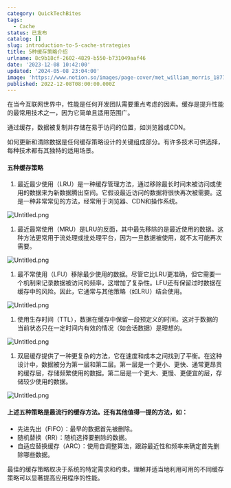 ```yaml
---
category: QuickTechBites
tags:
  - Cache
status: 已发布
catalog: []
slug: introduction-to-5-cache-strategies
title: 5种缓存策略介绍
urlname: 8c9b18cf-2602-4829-b550-b731049aaf46
date: '2023-12-08 10:42:00'
updated: '2024-05-08 23:04:00'
image: 'https://www.notion.so/images/page-cover/met_william_morris_1877_willow.jpg'
published: 2022-12-08T08:00:00.000Z
---
```


在当今互联网世界中，性能是任何开发团队需要重点考虑的因素。缓存是提升性能的最常用技术之一，因为它简单且适用范围广。


通过缓存，数据被复制并存储在易于访问的位置，如浏览器或CDN。


如何更新和清除数据是任何缓存策略设计的关键组成部分。有许多技术可供选择，每种技术都有其独特的适用场景。


#### 五种缓存策略

1. 最近最少使用（LRU）是一种缓存管理方法，通过移除最长时间未被访问或使用的数据来为新数据腾出空间。它假设最近访问的数据将很快再次被需要。这是一种非常常见的方法，经常用于浏览器、CDN和操作系统。

![Untitled.png](https://prod-files-secure.s3.us-west-2.amazonaws.com/5d24fe63-e567-4804-86f9-9fdc62e13082/74494354-3dc7-4fc2-be3e-7e15913b3f24/Untitled.png?X-Amz-Algorithm=AWS4-HMAC-SHA256&X-Amz-Content-Sha256=UNSIGNED-PAYLOAD&X-Amz-Credential=ASIAZI2LB4662ZFVKZGW%2F20250314%2Fus-west-2%2Fs3%2Faws4_request&X-Amz-Date=20250314T213543Z&X-Amz-Expires=3600&X-Amz-Security-Token=IQoJb3JpZ2luX2VjEK3%2F%2F%2F%2F%2F%2F%2F%2F%2F%2FwEaCXVzLXdlc3QtMiJHMEUCIDRTQsUNDTuRlaHb8EShtzlHdyObJyuQQl5a%2BMjT4IrAAiEAmw0E5%2FV4YQu2CLIs70tz6iUsYtHunqFMA6DmgUbR3DAqiAQI9v%2F%2F%2F%2F%2F%2F%2F%2F%2F%2FARAAGgw2Mzc0MjMxODM4MDUiDAKsz97uqQZAQSlLHyrcA0Cml9eBOS5A4%2F73vUngiJd7aNSZoJwNCnHzSfqtARUD%2FMowD35GYQBSvXkWN5fD8oh3MrbI8gEwWB7PAI6J6O85hZdzzFB8qwbzaffRvZosgFLJFC108WzjoGYI%2B3nyv9vn%2Ft0Qxug4iZ3C%2BvMIKfpiNJLk30bF8zkbkzuvcTfnj3IBvQSAKdoAcU7%2B7TieoEeSAZMQpT3xyCbiVRS7Q3MVwIR9UOwhvyGcY6ClRcMmVEyTq2Nb24ZNxkoZeVtW0PiFIqG3qPq6qdQAM3JYv%2FP1t%2BBvkQ2ZFiHxIldnIsSfelVDLSaDdtzQOWw8BS7%2BY9Gd1OBATkhvho9XhV4Q%2BP3fP0YJ8oU%2Fl1lh2IBqcGbpfPs54%2Bn4QDYf3UfGBUNRbBqqlMqtV7r0ZDjAvapCf3W8cdgRgBThKulSoyaj6N37rTrg2%2FVZeB%2BpTqvrv44iboPTBcdNC06Uei4ON40aFLY74M7U9JPX5R0Fx0Dx0PCvCHY5eJshru4FRHviZPUeJki0%2FeHSy43rFXZ%2FEi8pj42VcSVUcz1pq9w%2Bx7%2F%2BAnf9oLGnKY6f4sy%2FSp9G%2FUPARNAq57ImuXJ4S6Us3EhpWKsXYFlr%2BFxVP2aE8qnHonIAs9Y8SjrcFZGMPCflMK%2Bx0r4GOqUBujFXFSmxDOpHKqYfaPNgvWjZg7ZF4GmD0a%2Bp7Gk6EcnyRwyuhiQTU5i4DN4qlAnuBnXK2w%2BClnAtgt%2Bl8su6OHssKscRizo45cx4uoemwQKu0a9LYXa5Ql4zR7l4vMEkz9jnqgKSVOYdYsvDjUp0y9MJUfI8v0QhF80qpYxSAwxkBkYRjpFu9l2Zac15UxQU58Yw90kABq8w04rjVDTn6CS05u%2Bl&X-Amz-Signature=beb633788f5894f7fed6a2497c5f23208d696775f722ea38905b80096b8e5e59&X-Amz-SignedHeaders=host&x-id=GetObject)

1. 最近最常使用（MRU）是LRU的反面，其中最先移除的是最近使用的数据。这种方法更常用于流处理或批处理平台，因为一旦数据被使用，就不太可能再次需要。

![Untitled.png](https://prod-files-secure.s3.us-west-2.amazonaws.com/5d24fe63-e567-4804-86f9-9fdc62e13082/9394e615-e149-4cd8-9a1b-e3c39cda8184/Untitled.png?X-Amz-Algorithm=AWS4-HMAC-SHA256&X-Amz-Content-Sha256=UNSIGNED-PAYLOAD&X-Amz-Credential=ASIAZI2LB4662ZFVKZGW%2F20250314%2Fus-west-2%2Fs3%2Faws4_request&X-Amz-Date=20250314T213543Z&X-Amz-Expires=3600&X-Amz-Security-Token=IQoJb3JpZ2luX2VjEK3%2F%2F%2F%2F%2F%2F%2F%2F%2F%2FwEaCXVzLXdlc3QtMiJHMEUCIDRTQsUNDTuRlaHb8EShtzlHdyObJyuQQl5a%2BMjT4IrAAiEAmw0E5%2FV4YQu2CLIs70tz6iUsYtHunqFMA6DmgUbR3DAqiAQI9v%2F%2F%2F%2F%2F%2F%2F%2F%2F%2FARAAGgw2Mzc0MjMxODM4MDUiDAKsz97uqQZAQSlLHyrcA0Cml9eBOS5A4%2F73vUngiJd7aNSZoJwNCnHzSfqtARUD%2FMowD35GYQBSvXkWN5fD8oh3MrbI8gEwWB7PAI6J6O85hZdzzFB8qwbzaffRvZosgFLJFC108WzjoGYI%2B3nyv9vn%2Ft0Qxug4iZ3C%2BvMIKfpiNJLk30bF8zkbkzuvcTfnj3IBvQSAKdoAcU7%2B7TieoEeSAZMQpT3xyCbiVRS7Q3MVwIR9UOwhvyGcY6ClRcMmVEyTq2Nb24ZNxkoZeVtW0PiFIqG3qPq6qdQAM3JYv%2FP1t%2BBvkQ2ZFiHxIldnIsSfelVDLSaDdtzQOWw8BS7%2BY9Gd1OBATkhvho9XhV4Q%2BP3fP0YJ8oU%2Fl1lh2IBqcGbpfPs54%2Bn4QDYf3UfGBUNRbBqqlMqtV7r0ZDjAvapCf3W8cdgRgBThKulSoyaj6N37rTrg2%2FVZeB%2BpTqvrv44iboPTBcdNC06Uei4ON40aFLY74M7U9JPX5R0Fx0Dx0PCvCHY5eJshru4FRHviZPUeJki0%2FeHSy43rFXZ%2FEi8pj42VcSVUcz1pq9w%2Bx7%2F%2BAnf9oLGnKY6f4sy%2FSp9G%2FUPARNAq57ImuXJ4S6Us3EhpWKsXYFlr%2BFxVP2aE8qnHonIAs9Y8SjrcFZGMPCflMK%2Bx0r4GOqUBujFXFSmxDOpHKqYfaPNgvWjZg7ZF4GmD0a%2Bp7Gk6EcnyRwyuhiQTU5i4DN4qlAnuBnXK2w%2BClnAtgt%2Bl8su6OHssKscRizo45cx4uoemwQKu0a9LYXa5Ql4zR7l4vMEkz9jnqgKSVOYdYsvDjUp0y9MJUfI8v0QhF80qpYxSAwxkBkYRjpFu9l2Zac15UxQU58Yw90kABq8w04rjVDTn6CS05u%2Bl&X-Amz-Signature=77671bd46cf26217a27595e0ae5c782fff6fd450601a225cc88b208fd614c37b&X-Amz-SignedHeaders=host&x-id=GetObject)

1. 最不常使用（LFU）移除最少使用的数据。尽管它比LRU更准确，但它需要一个机制来记录数据被访问的频率，这增加了复杂性。LFU还有保留过时数据在缓存中的风险。因此，它通常与其他策略（如LRU）结合使用。

![Untitled.png](https://prod-files-secure.s3.us-west-2.amazonaws.com/5d24fe63-e567-4804-86f9-9fdc62e13082/ff489bb8-941e-4617-b208-e17020ed7ada/Untitled.png?X-Amz-Algorithm=AWS4-HMAC-SHA256&X-Amz-Content-Sha256=UNSIGNED-PAYLOAD&X-Amz-Credential=ASIAZI2LB4662ZFVKZGW%2F20250314%2Fus-west-2%2Fs3%2Faws4_request&X-Amz-Date=20250314T213543Z&X-Amz-Expires=3600&X-Amz-Security-Token=IQoJb3JpZ2luX2VjEK3%2F%2F%2F%2F%2F%2F%2F%2F%2F%2FwEaCXVzLXdlc3QtMiJHMEUCIDRTQsUNDTuRlaHb8EShtzlHdyObJyuQQl5a%2BMjT4IrAAiEAmw0E5%2FV4YQu2CLIs70tz6iUsYtHunqFMA6DmgUbR3DAqiAQI9v%2F%2F%2F%2F%2F%2F%2F%2F%2F%2FARAAGgw2Mzc0MjMxODM4MDUiDAKsz97uqQZAQSlLHyrcA0Cml9eBOS5A4%2F73vUngiJd7aNSZoJwNCnHzSfqtARUD%2FMowD35GYQBSvXkWN5fD8oh3MrbI8gEwWB7PAI6J6O85hZdzzFB8qwbzaffRvZosgFLJFC108WzjoGYI%2B3nyv9vn%2Ft0Qxug4iZ3C%2BvMIKfpiNJLk30bF8zkbkzuvcTfnj3IBvQSAKdoAcU7%2B7TieoEeSAZMQpT3xyCbiVRS7Q3MVwIR9UOwhvyGcY6ClRcMmVEyTq2Nb24ZNxkoZeVtW0PiFIqG3qPq6qdQAM3JYv%2FP1t%2BBvkQ2ZFiHxIldnIsSfelVDLSaDdtzQOWw8BS7%2BY9Gd1OBATkhvho9XhV4Q%2BP3fP0YJ8oU%2Fl1lh2IBqcGbpfPs54%2Bn4QDYf3UfGBUNRbBqqlMqtV7r0ZDjAvapCf3W8cdgRgBThKulSoyaj6N37rTrg2%2FVZeB%2BpTqvrv44iboPTBcdNC06Uei4ON40aFLY74M7U9JPX5R0Fx0Dx0PCvCHY5eJshru4FRHviZPUeJki0%2FeHSy43rFXZ%2FEi8pj42VcSVUcz1pq9w%2Bx7%2F%2BAnf9oLGnKY6f4sy%2FSp9G%2FUPARNAq57ImuXJ4S6Us3EhpWKsXYFlr%2BFxVP2aE8qnHonIAs9Y8SjrcFZGMPCflMK%2Bx0r4GOqUBujFXFSmxDOpHKqYfaPNgvWjZg7ZF4GmD0a%2Bp7Gk6EcnyRwyuhiQTU5i4DN4qlAnuBnXK2w%2BClnAtgt%2Bl8su6OHssKscRizo45cx4uoemwQKu0a9LYXa5Ql4zR7l4vMEkz9jnqgKSVOYdYsvDjUp0y9MJUfI8v0QhF80qpYxSAwxkBkYRjpFu9l2Zac15UxQU58Yw90kABq8w04rjVDTn6CS05u%2Bl&X-Amz-Signature=72483ec3ff715459dc3ce50ec9d78908c088c59b1b89c9035496119d353a301d&X-Amz-SignedHeaders=host&x-id=GetObject)

1. 使用生存时间（TTL），数据在缓存中保留一段预定义的时间。这对于数据的当前状态只在一定时间内有效的情况（如会话数据）是理想的。

![Untitled.png](https://prod-files-secure.s3.us-west-2.amazonaws.com/5d24fe63-e567-4804-86f9-9fdc62e13082/480ed8d3-f3c7-4a40-a9c6-4ca2e915c139/Untitled.png?X-Amz-Algorithm=AWS4-HMAC-SHA256&X-Amz-Content-Sha256=UNSIGNED-PAYLOAD&X-Amz-Credential=ASIAZI2LB4662ZFVKZGW%2F20250314%2Fus-west-2%2Fs3%2Faws4_request&X-Amz-Date=20250314T213543Z&X-Amz-Expires=3600&X-Amz-Security-Token=IQoJb3JpZ2luX2VjEK3%2F%2F%2F%2F%2F%2F%2F%2F%2F%2FwEaCXVzLXdlc3QtMiJHMEUCIDRTQsUNDTuRlaHb8EShtzlHdyObJyuQQl5a%2BMjT4IrAAiEAmw0E5%2FV4YQu2CLIs70tz6iUsYtHunqFMA6DmgUbR3DAqiAQI9v%2F%2F%2F%2F%2F%2F%2F%2F%2F%2FARAAGgw2Mzc0MjMxODM4MDUiDAKsz97uqQZAQSlLHyrcA0Cml9eBOS5A4%2F73vUngiJd7aNSZoJwNCnHzSfqtARUD%2FMowD35GYQBSvXkWN5fD8oh3MrbI8gEwWB7PAI6J6O85hZdzzFB8qwbzaffRvZosgFLJFC108WzjoGYI%2B3nyv9vn%2Ft0Qxug4iZ3C%2BvMIKfpiNJLk30bF8zkbkzuvcTfnj3IBvQSAKdoAcU7%2B7TieoEeSAZMQpT3xyCbiVRS7Q3MVwIR9UOwhvyGcY6ClRcMmVEyTq2Nb24ZNxkoZeVtW0PiFIqG3qPq6qdQAM3JYv%2FP1t%2BBvkQ2ZFiHxIldnIsSfelVDLSaDdtzQOWw8BS7%2BY9Gd1OBATkhvho9XhV4Q%2BP3fP0YJ8oU%2Fl1lh2IBqcGbpfPs54%2Bn4QDYf3UfGBUNRbBqqlMqtV7r0ZDjAvapCf3W8cdgRgBThKulSoyaj6N37rTrg2%2FVZeB%2BpTqvrv44iboPTBcdNC06Uei4ON40aFLY74M7U9JPX5R0Fx0Dx0PCvCHY5eJshru4FRHviZPUeJki0%2FeHSy43rFXZ%2FEi8pj42VcSVUcz1pq9w%2Bx7%2F%2BAnf9oLGnKY6f4sy%2FSp9G%2FUPARNAq57ImuXJ4S6Us3EhpWKsXYFlr%2BFxVP2aE8qnHonIAs9Y8SjrcFZGMPCflMK%2Bx0r4GOqUBujFXFSmxDOpHKqYfaPNgvWjZg7ZF4GmD0a%2Bp7Gk6EcnyRwyuhiQTU5i4DN4qlAnuBnXK2w%2BClnAtgt%2Bl8su6OHssKscRizo45cx4uoemwQKu0a9LYXa5Ql4zR7l4vMEkz9jnqgKSVOYdYsvDjUp0y9MJUfI8v0QhF80qpYxSAwxkBkYRjpFu9l2Zac15UxQU58Yw90kABq8w04rjVDTn6CS05u%2Bl&X-Amz-Signature=f2ff8eca065c510ac5ed0b378988e9da3e82d112729fa5a28db6321f0d092a38&X-Amz-SignedHeaders=host&x-id=GetObject)

1. 双层缓存提供了一种更复杂的方法，它在速度和成本之间找到了平衡。在这种设计中，数据被分为第一层和第二层。第一层是一个更小、更快、通常更昂贵的缓存层，存储频繁使用的数据。第二层是一个更大、更慢、更便宜的层，存储较少使用的数据。

![Untitled.png](https://prod-files-secure.s3.us-west-2.amazonaws.com/5d24fe63-e567-4804-86f9-9fdc62e13082/35e68090-275d-4707-9e9a-ce86f000e9eb/Untitled.png?X-Amz-Algorithm=AWS4-HMAC-SHA256&X-Amz-Content-Sha256=UNSIGNED-PAYLOAD&X-Amz-Credential=ASIAZI2LB4662ZFVKZGW%2F20250314%2Fus-west-2%2Fs3%2Faws4_request&X-Amz-Date=20250314T213543Z&X-Amz-Expires=3600&X-Amz-Security-Token=IQoJb3JpZ2luX2VjEK3%2F%2F%2F%2F%2F%2F%2F%2F%2F%2FwEaCXVzLXdlc3QtMiJHMEUCIDRTQsUNDTuRlaHb8EShtzlHdyObJyuQQl5a%2BMjT4IrAAiEAmw0E5%2FV4YQu2CLIs70tz6iUsYtHunqFMA6DmgUbR3DAqiAQI9v%2F%2F%2F%2F%2F%2F%2F%2F%2F%2FARAAGgw2Mzc0MjMxODM4MDUiDAKsz97uqQZAQSlLHyrcA0Cml9eBOS5A4%2F73vUngiJd7aNSZoJwNCnHzSfqtARUD%2FMowD35GYQBSvXkWN5fD8oh3MrbI8gEwWB7PAI6J6O85hZdzzFB8qwbzaffRvZosgFLJFC108WzjoGYI%2B3nyv9vn%2Ft0Qxug4iZ3C%2BvMIKfpiNJLk30bF8zkbkzuvcTfnj3IBvQSAKdoAcU7%2B7TieoEeSAZMQpT3xyCbiVRS7Q3MVwIR9UOwhvyGcY6ClRcMmVEyTq2Nb24ZNxkoZeVtW0PiFIqG3qPq6qdQAM3JYv%2FP1t%2BBvkQ2ZFiHxIldnIsSfelVDLSaDdtzQOWw8BS7%2BY9Gd1OBATkhvho9XhV4Q%2BP3fP0YJ8oU%2Fl1lh2IBqcGbpfPs54%2Bn4QDYf3UfGBUNRbBqqlMqtV7r0ZDjAvapCf3W8cdgRgBThKulSoyaj6N37rTrg2%2FVZeB%2BpTqvrv44iboPTBcdNC06Uei4ON40aFLY74M7U9JPX5R0Fx0Dx0PCvCHY5eJshru4FRHviZPUeJki0%2FeHSy43rFXZ%2FEi8pj42VcSVUcz1pq9w%2Bx7%2F%2BAnf9oLGnKY6f4sy%2FSp9G%2FUPARNAq57ImuXJ4S6Us3EhpWKsXYFlr%2BFxVP2aE8qnHonIAs9Y8SjrcFZGMPCflMK%2Bx0r4GOqUBujFXFSmxDOpHKqYfaPNgvWjZg7ZF4GmD0a%2Bp7Gk6EcnyRwyuhiQTU5i4DN4qlAnuBnXK2w%2BClnAtgt%2Bl8su6OHssKscRizo45cx4uoemwQKu0a9LYXa5Ql4zR7l4vMEkz9jnqgKSVOYdYsvDjUp0y9MJUfI8v0QhF80qpYxSAwxkBkYRjpFu9l2Zac15UxQU58Yw90kABq8w04rjVDTn6CS05u%2Bl&X-Amz-Signature=6f354ff40e8763f076f5f78fe74e6fb6f636121a756ddc8a0cb4ea557bb0b9ce&X-Amz-SignedHeaders=host&x-id=GetObject)


#### 上述五种策略是最流行的缓存方法。还有其他值得一提的方法，如：

- 先进先出（FIFO）：最早的数据首先被删除。
- 随机替换（RR）：随机选择要删除的数据。
- 自适应替换缓存（ARC）：使用自调整算法，跟踪最近性和频率来确定首先删除哪些数据。

最佳的缓存策略取决于系统的特定需求和约束。理解并适当地利用可用的不同缓存策略可以显著提高应用程序的性能。

